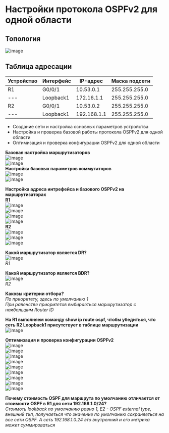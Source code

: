 # Настройки протокола OSPFv2 для одной области  
## Топология  
![image](https://github.com/user-attachments/assets/88f6ee1d-8d41-427e-9f47-91c1fa50215a)  
## Таблица адресации  
Устройство | Интерфейс | IP-адрес | Маска подсети  
--- | ---  | ---- | ---- 
R1 | G0/0/1 | 10.53.0.1 | 255.255.255.0  
--- |Loopback1 | 172.16.1.1 | 255.255.255.0  
R2 | G0/0/1 | 10.53.0.2 | 255.255.255.0
---|  Loopback1 | 192.168.1.1 |255.255.255.0  
* Создание сети и настройка основных параметров устройства
* Настройка и проверка базовой работы протокола  OSPFv2 для одной области
* Оптимизация и проверка конфигурации OSPFv2 для одной области
 
**Базовая настройка маршрутизаторов**  
![image](https://github.com/user-attachments/assets/fb251518-0688-4fed-88d8-c98aaaa00c46)  
![image](https://github.com/user-attachments/assets/f756ef90-5c42-49e1-a51c-9e3b452073b1)  
**Настройка базовых параметров коммутаторов**  
![image](https://github.com/user-attachments/assets/6d79f9e2-de68-4393-a2ff-f08bfbbf1a58)  
![image](https://github.com/user-attachments/assets/1d16c288-10ee-4b8c-89d2-7e213d924a92)  

**Настройка адреса интрефейса и базового OSPFv2 на маршрутизаторах**  
**R1**  
![image](https://github.com/user-attachments/assets/567a7e5c-8da4-4047-bf1b-0ddfbb3bfd68)  
![image](https://github.com/user-attachments/assets/88431415-423c-4c5f-af22-2a67ed7a8a80)  
![image](https://github.com/user-attachments/assets/40ad4bc7-615a-4811-bc4a-1d597dad1f48)   
![image](https://github.com/user-attachments/assets/d32946e7-e240-490a-936e-7a2b74f12388)  
**R2**  
![image](https://github.com/user-attachments/assets/debad655-597a-47ee-93ab-3673641da038)  
![image](https://github.com/user-attachments/assets/cf841974-9a9e-4c54-84a8-06917a79eca5)  
![image](https://github.com/user-attachments/assets/6f6c9e04-48fc-4e25-9e10-213178a6639e)  

**Какой маршрутизатор является DR?**  
![image](https://github.com/user-attachments/assets/aa754282-5f0c-4ce8-9cfa-94ca10728105)  
_R1_   

**Какой маршрутизатор является BDR?**  
![image](https://github.com/user-attachments/assets/9382546d-1b11-450c-9dee-09651dd64b10)  
_R2_    

**Каковы критерии отбора?**  
_По приоритету, здесь по умолчанию 1_  
_При равенстве приоритетов выбираеться маршрутизатор с наибольшим Router ID_   

**На R1 выполняем команду show ip route ospf, чтобы убедиться, что сеть R2 Loopback1 присутствует в таблице маршрутизации**  
![image](https://github.com/user-attachments/assets/afc1b28a-6230-4556-bcf1-e7f75c4feebf)

**Оптимизация и проверка конфигурации OSPFv2**  
![image](https://github.com/user-attachments/assets/82b89f14-c2ef-44b0-b553-4d31bc6568e4)  
![image](https://github.com/user-attachments/assets/7c015c28-6b2c-42a3-ada2-a4fd344ee14e)  
![image](https://github.com/user-attachments/assets/0afb4613-f865-4809-94fb-d1f540fee8c4)  
![image](https://github.com/user-attachments/assets/4a01e851-2273-40dc-abec-3c90a6cdb2cc)  
![image](https://github.com/user-attachments/assets/7d37ebbc-60d0-4872-a697-d4c26f215c82)  
![image](https://github.com/user-attachments/assets/6109fa1b-84f4-46f1-8bf5-0bee8d8d5794)  
![image](https://github.com/user-attachments/assets/071b25f6-f0d1-4a78-a5e4-eecfd398c33d)  
![image](https://github.com/user-attachments/assets/fd555009-c085-421e-a690-0a8aeafa4a8f)  
![image](https://github.com/user-attachments/assets/da0eb5e5-8a9b-495b-b2c6-7df44c1d20f7)  

**Почему стоимость OSPF для маршрута по умолчанию отличается от стоимости OSPF в R1 для сети 192.168.1.0/24?**    
_Стоимоть lookback по умолчанию равно 1, E2 - OSPF external type, внешний тип, получаеться что значение по умолчанию сохраняеться на все сети OSPF. А сеть 192.168.1.0.24 это внутренний  и его метрика может суммироваться_















  




























  

